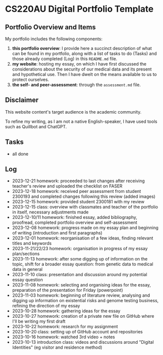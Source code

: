# CS220AU Digital Portfolio Template

## Portfolio Overview and Items
My portfolio includes the following components:

1. **this portfolio overview**: I provide here a succinct description of what can be found in my portfolio, along with a list of tasks to do (Tasks) and those already completed (Log) in this `README.md` file.
2. **my website**: hosting my essay, on which I have first discussed the considerations about the security of our medical data and its present and hypothetical use. Then I have dwelt on the means available to us to protect ourselves.
3. **the self- and peer-assessment**: through the `assessment.md` file.



## Disclaimer
This website content's target audience is the academic community.

To refine my writing, as I am not a native English-speaker, I have used tools such as Quillbot and ChatGPT.


## Tasks
- all done


## Log
- 2023-12-21 homework: proceeded to last changes after receiving teacher's review and uploaded the checklist on FASER
- 2023-12-18 homework: received peer assessment from student 2300193 and completed changes following this review (added images)
- 2023-12-15 homework: provided student 2300181 with my review
- 2023-12-15 class: overview with classmates and teacher of the portfolio in itself, necessary adjustments made
- 2023-12-10/11 homework: finished essay, added bibliography, proofread, completed portfolio overview and self-assessment 
- 2023-12-08 homework: progress made on my essay plan and beginning of writing (introduction and first paragraphs)
- 2023-12-01 homework: reorganisation of a few ideas, finding relevant titles and keywords
- 2023-11-21/22/23 homework: organisation in progress of my essay plan/sections
- 2023-11-13 homework: after some digging up of information on the topic, shift for a broader essay question: from genetic data to medical data in general
- 2023-11-10 class: presentation and discussion around my potential essay question
- 2023-11-08 homework: selecting and organising ideas for the essay, preparation of the presentation for Friday (powerpoint)
- 2023-11-03 homework: beginning of literature review, analysing and digging up information on existential risks and genome testing business, refining the direction of my essay
- 2023-10-28 homework: gathering ideas for the essay
- 2023-10-27 homework: creation of a private new file on GitHub where I'll be writing my first draft
- 2023-10-22 homework: research for my assignment  
- 2023-10-20 class: setting up of GitHub account and repositories
- 2023-10-16 homework: watched 3rd video + notes
- 2023-10-13 introduction class: videos and discussions around "Digital Identities" (eg visitor and residence method)

